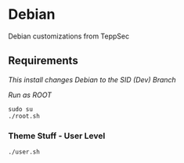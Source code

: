 # Debian

Debian customizations from TeppSec

## Requirements

_This install changes Debian to the SID (Dev) Branch_

_Run as ROOT_

```
sudo su
./root.sh
```

### Theme Stuff - User Level

```
./user.sh
```
